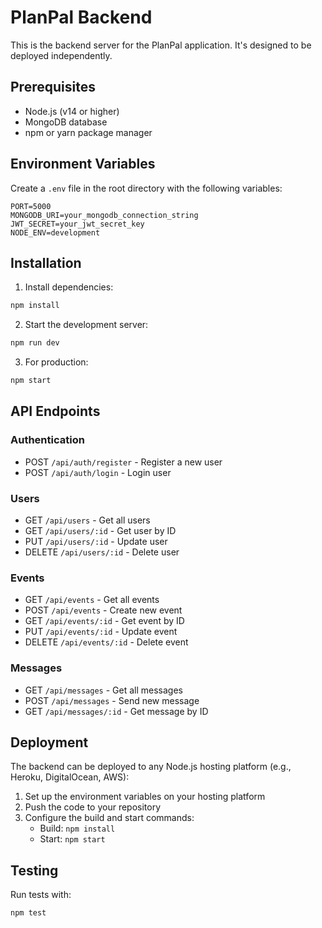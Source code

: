 # PlanPal Backend

This is the backend server for the PlanPal application. It's designed to be deployed independently.

## Prerequisites

- Node.js (v14 or higher)
- MongoDB database
- npm or yarn package manager

## Environment Variables

Create a `.env` file in the root directory with the following variables:

```env
PORT=5000
MONGODB_URI=your_mongodb_connection_string
JWT_SECRET=your_jwt_secret_key
NODE_ENV=development
```

## Installation

1. Install dependencies:
```bash
npm install
```

2. Start the development server:
```bash
npm run dev
```

3. For production:
```bash
npm start
```

## API Endpoints

### Authentication
- POST `/api/auth/register` - Register a new user
- POST `/api/auth/login` - Login user

### Users
- GET `/api/users` - Get all users
- GET `/api/users/:id` - Get user by ID
- PUT `/api/users/:id` - Update user
- DELETE `/api/users/:id` - Delete user

### Events
- GET `/api/events` - Get all events
- POST `/api/events` - Create new event
- GET `/api/events/:id` - Get event by ID
- PUT `/api/events/:id` - Update event
- DELETE `/api/events/:id` - Delete event

### Messages
- GET `/api/messages` - Get all messages
- POST `/api/messages` - Send new message
- GET `/api/messages/:id` - Get message by ID

## Deployment

The backend can be deployed to any Node.js hosting platform (e.g., Heroku, DigitalOcean, AWS):

1. Set up the environment variables on your hosting platform
2. Push the code to your repository
3. Configure the build and start commands:
   - Build: `npm install`
   - Start: `npm start`

## Testing

Run tests with:
```bash
npm test
``` 